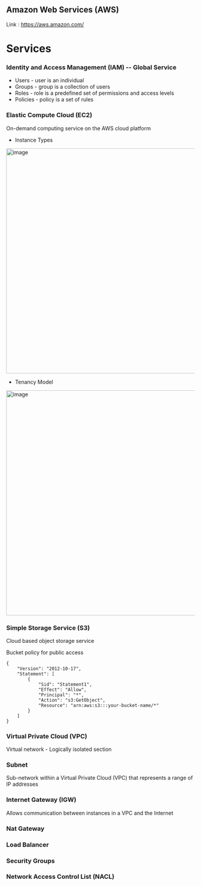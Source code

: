 ## Amazon Web Services (AWS)
Link : https://aws.amazon.com/
# Services

### Identity and Access Management (IAM) -- Global Service
- Users - user is an individual
- Groups - group is a collection of users
- Roles - role is a predefined set of permissions and access levels
- Policies - policy is a set of rules

### Elastic Compute Cloud (EC2) 
On-demand computing service on the AWS cloud platform

- Instance Types<br>
<img width="600" alt="image" src="https://github.com/user-attachments/assets/f2fdb6c3-9a40-4992-9c4c-9cf662010f68">

- Tenancy Model<br>
<img width="600" alt="image" src="https://github.com/user-attachments/assets/1d691ce6-ee47-47e2-b17b-24d2614fce0d">

### Simple Storage Service (S3)
Cloud based object storage service

Bucket policy for public access
```
{
    "Version": "2012-10-17",
    "Statement": [
        {
            "Sid": "Statement1",
            "Effect": "Allow",
            "Principal": "*",
            "Action": "s3:GetObject",
            "Resource": "arn:aws:s3:::your-bucket-name/*"
        }
    ]
}
```

### Virtual Private Cloud (VPC)
Virtual network - Logically isolated section

### Subnet
Sub-network within a Virtual Private Cloud (VPC) that represents a range of IP addresses

### Internet Gateway (IGW)
Allows communication between instances in a VPC and the Internet

### Nat Gateway

### Load Balancer

### Security Groups

### Network Access Control List (NACL)


